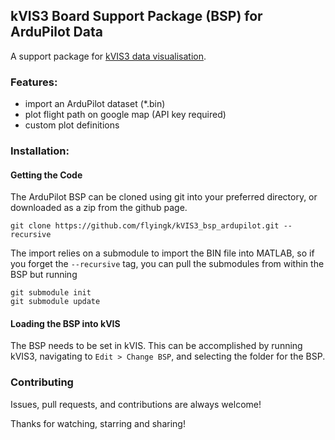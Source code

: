 ## kVIS3 Board Support Package (BSP) for ArduPilot Data

A support package for [kVIS3 data visualisation](https://github.com/flyingk/kVIS3).

### Features:
- import an ArduPilot dataset (*.bin)
- plot flight path on google map (API key required)
- custom plot definitions

### Installation:
#### Getting the Code
The ArduPilot BSP can be cloned using git into your preferred directory, or downloaded as a zip from the github page.
```
git clone https://github.com/flyingk/kVIS3_bsp_ardupilot.git --recursive
```
The import relies on a submodule to import the BIN file into MATLAB, so if you forget the `--recursive` tag, you can pull the submodules from within the BSP but running
```
git submodule init
git submodule update
```

#### Loading the BSP into kVIS
The BSP needs to be set in kVIS.  This can be accomplished by running kVIS3, navigating to `Edit > Change BSP`, and selecting the folder for the BSP.

### Contributing
Issues, pull requests, and contributions are always welcome!

Thanks for watching, starring and sharing!
